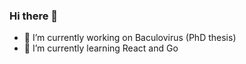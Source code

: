 ### Hi there 👋

- 🔭 I’m currently working on Baculovirus (PhD thesis)
- 🌱 I’m currently learning React and Go